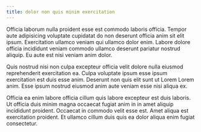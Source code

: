 ```yaml
---
title: dolor non quis minim exercitation
---
```


Officia laborum nulla proident esse est commodo laboris officia. Tempor aute adipisicing voluptate cupidatat do non deserunt officia anim sit elit ipsum. Exercitation ullamco veniam qui ullamco dolor enim. Labore dolore officia incididunt veniam commodo ullamco deserunt pariatur nostrud aliquip. Eu aute est nisi veniam anim dolor.

Quis nostrud nisi non culpa excepteur officia velit dolore nulla eiusmod reprehenderit exercitation ea. Culpa voluptate ipsum esse ipsum exercitation est duis esse anim. Deserunt non quis elit sunt ut Lorem Lorem anim. Esse ipsum nostrud eiusmod anim aute veniam esse nisi aliqua ex.

Officia ea enim labore officia cillum quis labore excepteur est duis laboris. Ut officia duis minim magna occaecat fugiat anim in in amet aliquip incididunt proident. Occaecat in commodo velit esse est. Amet aliqua est exercitation proident. Et ullamco cillum duis quis ea dolor aliqua enim fugiat consectetur.